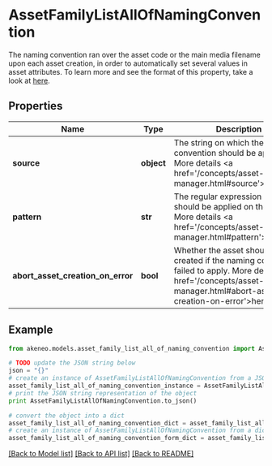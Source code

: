 # AssetFamilyListAllOfNamingConvention

The naming convention ran over the asset code or the main media filename upon each asset creation, in order to automatically set several values in asset attributes. To learn more and see the format of this property, take a look at <a href='/concepts/asset-manager.html#focus-on-the-naming-convention'>here</a>.

## Properties
Name | Type | Description | Notes
------------ | ------------- | ------------- | -------------
**source** | **object** | The string on which the naming convention should be applied. More details &lt;a href&#x3D;&#39;/concepts/asset-manager.html#source&#39;&gt;here&lt;/a&gt;. | [optional] 
**pattern** | **str** | The regular expression that should be applied on the source. More details &lt;a href&#x3D;&#39;/concepts/asset-manager.html#pattern&#39;&gt;here&lt;/a&gt;. | [optional] 
**abort_asset_creation_on_error** | **bool** | Whether the asset should be created if the naming convention failed to apply. More details &lt;a href&#x3D;&#39;/concepts/asset-manager.html#abort-asset-creation-on-error&#39;&gt;here&lt;/a&gt;. | [optional] 

## Example

```python
from akeneo.models.asset_family_list_all_of_naming_convention import AssetFamilyListAllOfNamingConvention

# TODO update the JSON string below
json = "{}"
# create an instance of AssetFamilyListAllOfNamingConvention from a JSON string
asset_family_list_all_of_naming_convention_instance = AssetFamilyListAllOfNamingConvention.from_json(json)
# print the JSON string representation of the object
print AssetFamilyListAllOfNamingConvention.to_json()

# convert the object into a dict
asset_family_list_all_of_naming_convention_dict = asset_family_list_all_of_naming_convention_instance.to_dict()
# create an instance of AssetFamilyListAllOfNamingConvention from a dict
asset_family_list_all_of_naming_convention_form_dict = asset_family_list_all_of_naming_convention.from_dict(asset_family_list_all_of_naming_convention_dict)
```
[[Back to Model list]](../README.md#documentation-for-models) [[Back to API list]](../README.md#documentation-for-api-endpoints) [[Back to README]](../README.md)


